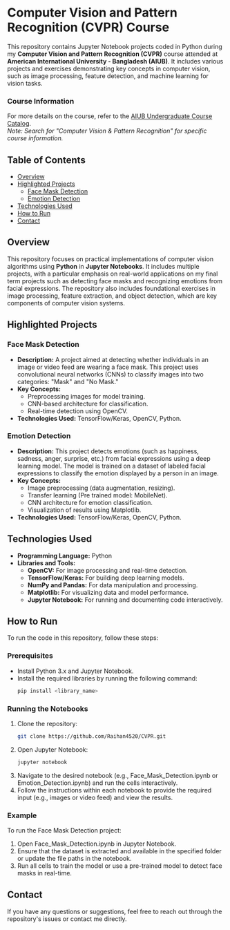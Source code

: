 # Computer Vision and Pattern Recognition (CVPR) Course

This repository contains Jupyter Notebook projects coded in Python during my **Computer Vision and Pattern Recognition (CVPR)** course attended at **American International University - Bangladesh (AIUB)**. It includes various projects and exercises demonstrating key concepts in computer vision, such as image processing, feature detection, and machine learning for vision tasks.

### Course Information
For more details on the course, refer to the [AIUB Undergraduate Course Catalog](https://www.aiub.edu/faculties/fst/ug-course-catalog).  
*Note: Search for "Computer Vision & Pattern Recognition" for specific course information.*

## Table of Contents
- [Overview](#overview)
- [Highlighted Projects](#highlighted-projects)
  - [Face Mask Detection](#face-mask-detection)
  - [Emotion Detection](#emotion-detection)
- [Technologies Used](#technologies-used)
- [How to Run](#how-to-run)
- [Contact](#contact)

## Overview

This repository focuses on practical implementations of computer vision algorithms using **Python** in **Jupyter Notebooks**. It includes multiple projects, with a particular emphasis on real-world applications on my final term projects such as detecting face masks and recognizing emotions from facial expressions. The repository also includes foundational exercises in image processing, feature extraction, and object detection, which are key components of computer vision systems.

## Highlighted Projects

### Face Mask Detection

- **Description:** A project aimed at detecting whether individuals in an image or video feed are wearing a face mask. This project uses convolutional neural networks (CNNs) to classify images into two categories: "Mask" and "No Mask."
- **Key Concepts:**
  - Preprocessing images for model training.
  - CNN-based architecture for classification.
  - Real-time detection using OpenCV.
- **Technologies Used:** TensorFlow/Keras, OpenCV, Python.

### Emotion Detection

- **Description:** This project detects emotions (such as happiness, sadness, anger, surprise, etc.) from facial expressions using a deep learning model. The model is trained on a dataset of labeled facial expressions to classify the emotion displayed by a person in an image.
- **Key Concepts:**
  - Image preprocessing (data augmentation, resizing).
  - Transfer learning (Pre trained model: MobileNet).
  - CNN architecture for emotion classification.
  - Visualization of results using Matplotlib.
- **Technologies Used:** TensorFlow/Keras, OpenCV, Python.

## Technologies Used

- **Programming Language:** Python
- **Libraries and Tools:**
  - **OpenCV:** For image processing and real-time detection.
  - **TensorFlow/Keras:** For building deep learning models.
  - **NumPy and Pandas:** For data manipulation and processing.
  - **Matplotlib:** For visualizing data and model performance.
  - **Jupyter Notebook:** For running and documenting code interactively.

## How to Run

To run the code in this repository, follow these steps:

### Prerequisites

- Install Python 3.x and Jupyter Notebook.
- Install the required libraries by running the following command:
  ```bash
  pip install <library_name>
  ```

### Running the Notebooks
1. Clone the repository:
   ```bash
   git clone https://github.com/Raihan4520/CVPR.git
   ```
2. Open Jupyter Notebook:
   ```bash
   jupyter notebook
   ```
3. Navigate to the desired notebook (e.g., Face_Mask_Detection.ipynb or Emotion_Detection.ipynb) and run the cells interactively.
4. Follow the instructions within each notebook to provide the required input (e.g., images or video feed) and view the results.

### Example
To run the Face Mask Detection project:

1. Open Face_Mask_Detection.ipynb in Jupyter Notebook.
2. Ensure that the dataset is extracted and available in the specified folder or update the file paths in the notebook.
3. Run all cells to train the model or use a pre-trained model to detect face masks in real-time.

## Contact

If you have any questions or suggestions, feel free to reach out through the repository's issues or contact me directly.
